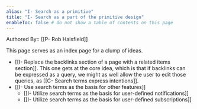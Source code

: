 ```yaml
---
alias: "I- Search as a primitive"
title: "I- Search as a part of the primitive design"
enableToc: false # do not show a table of contents on this page
---
```

Authored By:: [[P- Rob Haisfield]]

This page serves as an index page for a clump of ideas.

-   [[I- Replace the backlinks section of a page with a related items section]]. This one gets at the core idea, which is that if backlinks can be expressed as a query, we might as well allow the user to edit those queries, as [[C- Search terms express intentions]]. 
-   [[I- Use search terms as the basis for other features]]
    -   [[I- Utilize search terms as the basis for user-defined notifications]]
    -   [[I- Utilize search terms as the basis for user-defined subscriptions]]
